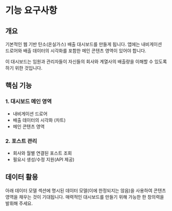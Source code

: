 # 기능 요구사항

## 개요

기본적인 웹 기반 탄소(온실가스) 배출 대시보드를 만들게 됩니다. 앱에는 내비게이션 드로어와 배출 데이터의 시각화를 포함한 메인 콘텐츠 영역이 있어야 합니다.

이 대시보드는 임원과 관리자들이 자신들의 회사와 계열사의 배출량을 이해할 수 있도록 하기 위한 것입니다.

## 핵심 기능

### 1. 대시보드 메인 영역

- 내비게이션 드로어
- 배출 데이터의 시각화 (차트)
- 메인 콘텐츠 영역

### 2. 포스트 관리

- 회사와 월별 연결된 포스트 조회
- 필요시 생성/수정 지원(API 제공)

## 데이터 활용

아래 데이터 모델 섹션에 명시된 데이터 모델(이에 한정되지는 않음)을 사용하여 콘텐츠 영역을 채우는 것이 기대됩니다. 매력적인 대시보드를 만들기 위해 가능한 한 창의력을 발휘해 주세요.
